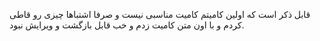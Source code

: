 قابل ذکر است که اولین کامیتم کامیت مناسبی نیست و صرفا اشتباها چیزی رو قاطی کردم و با اون متن کامیت زدم و خب قابل بازگشت و ویرایش نبود.

